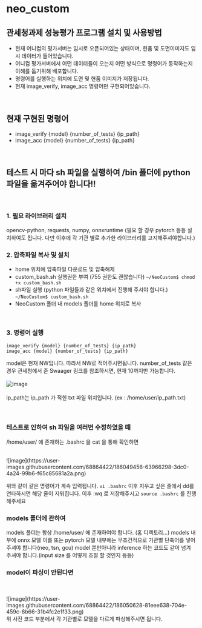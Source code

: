 # neo_custom

## 관세청과제 성능평가 프로그램 설치 및 사용방법
 * 현재 어니컴의 평가서버는 임시로 오픈되어있는 상태이며, 현품 및 도면이미지도 임시 데이터가 들어있습니다.
 * 어니컴 평가서버에서 어떤 데이터들이 오는지 어떤 방식으로 명령어가 동작하는지 이해를 돕기위해 배포합니다.
 * 명령어를 실행하는 위치에 도면 및 현품 이미지가 저장됩니다.
 * 현재 image_verify, image_acc 명령어만 구현되어있습니다.
<br>

## 현재 구현된 명령어
- image_verify {model} {number_of_tests} {ip_path}
- image_acc {model} {number_of_tests} {ip_path}
<br>

## 테스트 시 마다 sh 파일을 실행하여 /bin 폴더에 python 파일을 옮겨주어야 합니다!! 
<br>

### 1. 필요 라이브러리 설치
opencv-python, requests, numpy, onnxruntime (필요 할 경우 pytorch 등등 설치하여도 됩니다. 다만 이후에 각 기관 별로 추가한 라이브러리를 고지해주셔야합니다.)
<br>

### 2. 압축파일 복사 및 설치
- home 위치에 압축파일 다운로드 및 압축해제
- custom_bash.sh 실행권한 부여 (755 권한도 괜찮습니다)
`~/NeoCustom$ chmod +x custom_bash.sh` 
- sh파일 실행 (python 파일들과 같은 위치에서 진행해 주셔야 합니다.)
`~/NeoCustom$ custom_bash.sh`
- NeoCustom 폴더 내 models 폴더를 home 위치로 복사
<br>

### 3. 명령어 실행
`image_verify {model} {number_of_tests} {ip_path}`
<br>
`image_acc {model} {number_of_tests} {ip_path}`
<br>

model은 현재 NW입니다. 따라서 NW로 적어주시면됩니다.
number_of_tests 같은 경우 관세청에서 준 Swaager 링크를 참조하시면, 현재 10까지만 가능합니다.
<br>
<br>
![image](https://user-images.githubusercontent.com/68864422/186050189-32d540d2-f72a-447a-b428-49d29312ad24.png)
<br>
<br>
ip_path는 ip_path 가 적힌 txt 파일 위치입니다. (ex : /home/user/ip_path.txt)
<br>
<br>
<br>

### 테스트로 인하여 sh 파일을 여러번 수정하였을 때
/home/user/ 에 존재하는 .bashrc 을 cat 을 통해 확인하면

<br>
![image](https://user-images.githubusercontent.com/68864422/186049456-63966298-3dc0-4a24-99b6-f65c85681a2a.png)
<br>

위와 같이 같은 명령어가 계속 입력됩니다. 
`vi .bashrc`
이후 지우고 싶은 줄에서 dd를 연타하시면 해당 줄이 지워집니다. 이후 :wq 로 저장해주시고 
`source .bashrc`
를 진행해주세요
<br>

### models 폴더에 관하여
models 폴더는 항상 /home/user/ 에 존재하여야 합니다. (홈 디렉토리...)
models 내부에 onnx 모델 이름 또는 pytorch 모델 내부에는 무조건적으로 기관별 단축어를 넣어 주셔야 합니다(neo, tsn, gcu)
model 뿐만아니라 inference 하는 코드도 같이 넘겨 주셔야 합니다.(input size 를 어떻게 조절 할 것인지 등등)
<br>

### model이 파싱이 안된다면 
<br>
<br>
![image](https://user-images.githubusercontent.com/68864422/186050628-81eee638-704e-459c-8b66-31b4fc2e1f33.png)
<br>
위 사진 코드 부분에서 각 기관별로 모델을 다르게 파싱해주시면 됩니다.
